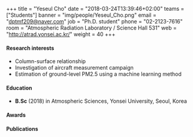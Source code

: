 +++
title = "Yeseul Cho"
date = "2018-03-24T13:39:46+02:00"
teams = ["Students"]
banner = "img/people/Yeseul_Cho.png"
email = "dptmf209@naver.com"
job = "Ph.D. student"
phone = "02-2123-7616"
room = "Atmospheric Radiation Laboratory / Science Hall 531"
web = "http://atrad.yonsei.ac.kr/"
weight = 40
+++

#### Research interests
+ Column-surface relationship
+ Investigation of aircraft measurement campaign
+ Estimation of ground-level PM2.5 using a machine learning method

#### Education
 + **B.Sc** (2018) in Atmospheric Sciences, Yonsei University, Seoul, Korea

#### Awards

#### Publications
